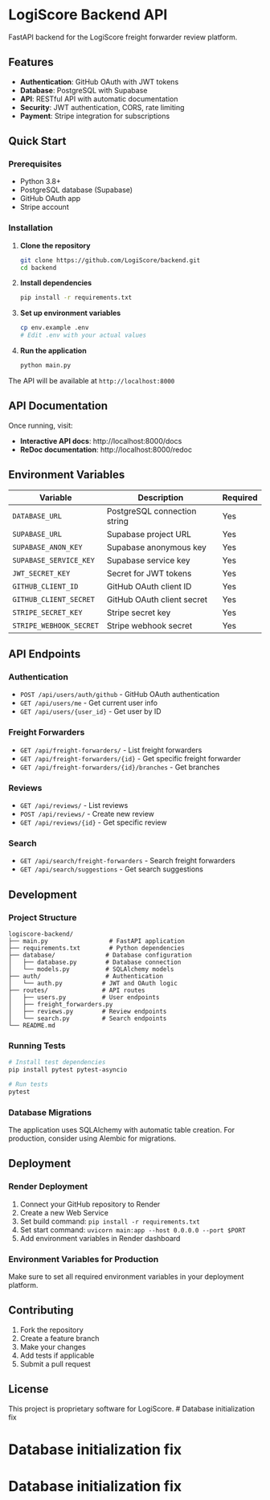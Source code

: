 # LogiScore Backend API

FastAPI backend for the LogiScore freight forwarder review platform.

## Features

- **Authentication**: GitHub OAuth with JWT tokens
- **Database**: PostgreSQL with Supabase
- **API**: RESTful API with automatic documentation
- **Security**: JWT authentication, CORS, rate limiting
- **Payment**: Stripe integration for subscriptions

## Quick Start

### Prerequisites

- Python 3.8+
- PostgreSQL database (Supabase)
- GitHub OAuth app
- Stripe account

### Installation

1. **Clone the repository**
   ```bash
   git clone https://github.com/LogiScore/backend.git
   cd backend
   ```

2. **Install dependencies**
   ```bash
   pip install -r requirements.txt
   ```

3. **Set up environment variables**
   ```bash
   cp env.example .env
   # Edit .env with your actual values
   ```

4. **Run the application**
   ```bash
   python main.py
   ```

The API will be available at `http://localhost:8000`

## API Documentation

Once running, visit:
- **Interactive API docs**: http://localhost:8000/docs
- **ReDoc documentation**: http://localhost:8000/redoc

## Environment Variables

| Variable | Description | Required |
|----------|-------------|----------|
| `DATABASE_URL` | PostgreSQL connection string | Yes |
| `SUPABASE_URL` | Supabase project URL | Yes |
| `SUPABASE_ANON_KEY` | Supabase anonymous key | Yes |
| `SUPABASE_SERVICE_KEY` | Supabase service key | Yes |
| `JWT_SECRET_KEY` | Secret for JWT tokens | Yes |
| `GITHUB_CLIENT_ID` | GitHub OAuth client ID | Yes |
| `GITHUB_CLIENT_SECRET` | GitHub OAuth client secret | Yes |
| `STRIPE_SECRET_KEY` | Stripe secret key | Yes |
| `STRIPE_WEBHOOK_SECRET` | Stripe webhook secret | Yes |

## API Endpoints

### Authentication
- `POST /api/users/auth/github` - GitHub OAuth authentication
- `GET /api/users/me` - Get current user info
- `GET /api/users/{user_id}` - Get user by ID

### Freight Forwarders
- `GET /api/freight-forwarders/` - List freight forwarders
- `GET /api/freight-forwarders/{id}` - Get specific freight forwarder
- `GET /api/freight-forwarders/{id}/branches` - Get branches

### Reviews
- `GET /api/reviews/` - List reviews
- `POST /api/reviews/` - Create new review
- `GET /api/reviews/{id}` - Get specific review

### Search
- `GET /api/search/freight-forwarders` - Search freight forwarders
- `GET /api/search/suggestions` - Get search suggestions

## Development

### Project Structure

```
logiscore-backend/
├── main.py                 # FastAPI application
├── requirements.txt        # Python dependencies
├── database/              # Database configuration
│   ├── database.py        # Database connection
│   └── models.py          # SQLAlchemy models
├── auth/                  # Authentication
│   └── auth.py           # JWT and OAuth logic
├── routes/               # API routes
│   ├── users.py          # User endpoints
│   ├── freight_forwarders.py
│   ├── reviews.py        # Review endpoints
│   └── search.py         # Search endpoints
└── README.md
```

### Running Tests

```bash
# Install test dependencies
pip install pytest pytest-asyncio

# Run tests
pytest
```

### Database Migrations

The application uses SQLAlchemy with automatic table creation. For production, consider using Alembic for migrations.

## Deployment

### Render Deployment

1. Connect your GitHub repository to Render
2. Create a new Web Service
3. Set build command: `pip install -r requirements.txt`
4. Set start command: `uvicorn main:app --host 0.0.0.0 --port $PORT`
5. Add environment variables in Render dashboard

### Environment Variables for Production

Make sure to set all required environment variables in your deployment platform.

## Contributing

1. Fork the repository
2. Create a feature branch
3. Make your changes
4. Add tests if applicable
5. Submit a pull request

## License

This project is proprietary software for LogiScore. # Database initialization fix
# Database initialization fix
# Database initialization fix
